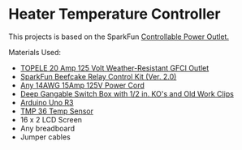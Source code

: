 # Heater Temperature Controller

This projects is based on the SparkFun [Controllable Power Outlet.](https://www.sparkfun.com/tutorials/119)

Materials Used:

- [TOPELE 20 Amp 125 Volt Weather-Resistant GFCI Outlet](https://amzn.com/B00X725XMI)
- [SparkFun Beefcake Relay Control Kit (Ver. 2.0)](https://www.sparkfun.com/products/13815)
- [Any 14AWG 15Amp 125V Power Cord](https://amzn.com/B007O0XL4Q)
- [Deep Gangable Switch Box with 1/2 in. KO's and Old Work Clips](http://www.homedepot.com/p/Unbranded/100532608?MERCH=REC-_-PIPHorizontal1_rr-_-202597295-_-100532608-_-N)
- [Arduino Uno R3](https://amzn.com/B008GRTSV6)
- [TMP 36 Temp Sensor](https://www.adafruit.com/product/165)
- 16 x 2 LCD Screen
- Any breadboard
- Jumper cables

<!--- (http://trykramdown.herokuapp.com/) (https://georgedewar.wordpress.com/2015/07/27/using-pid-on-an-arduino-to-control-an-electric-heater/)-->
